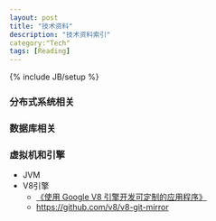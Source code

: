 ```yaml
---
layout: post
title: "技术资料"
description: "技术资料索引"
category:"Tech"
tags: [Reading]
---
```

{% include JB/setup %}

### 分布式系统相关

### 数据库相关

### 虚拟机和引擎
- JVM
- V8引擎
  -  [《使用 Google V8 引擎开发可定制的应用程序》](http://www.ibm.com/developerworks/cn/opensource/os-cn-v8engine/)
  -   https://github.com/v8/v8-git-mirror
